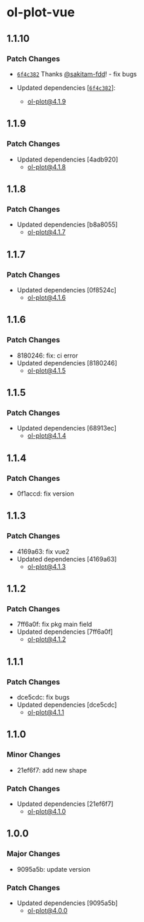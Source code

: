 # ol-plot-vue

## 1.1.10

### Patch Changes

- [`6f4c382`](https://github.com/sakitam-fdd/ol-plot/commit/6f4c3827b1195d91d180a9cbee1c124ce45d0be2) Thanks [@sakitam-fdd](https://github.com/sakitam-fdd)! - fix bugs

- Updated dependencies [[`6f4c382`](https://github.com/sakitam-fdd/ol-plot/commit/6f4c3827b1195d91d180a9cbee1c124ce45d0be2)]:
  - ol-plot@4.1.9

## 1.1.9

### Patch Changes

- Updated dependencies [4adb920]
  - ol-plot@4.1.8

## 1.1.8

### Patch Changes

- Updated dependencies [b8a8055]
  - ol-plot@4.1.7

## 1.1.7

### Patch Changes

- Updated dependencies [0f8524c]
  - ol-plot@4.1.6

## 1.1.6

### Patch Changes

- 8180246: fix: ci error
- Updated dependencies [8180246]
  - ol-plot@4.1.5

## 1.1.5

### Patch Changes

- Updated dependencies [68913ec]
  - ol-plot@4.1.4

## 1.1.4

### Patch Changes

- 0f1accd: fix version

## 1.1.3

### Patch Changes

- 4169a63: fix vue2
- Updated dependencies [4169a63]
  - ol-plot@4.1.3

## 1.1.2

### Patch Changes

- 7ff6a0f: fix pkg main field
- Updated dependencies [7ff6a0f]
  - ol-plot@4.1.2

## 1.1.1

### Patch Changes

- dce5cdc: fix bugs
- Updated dependencies [dce5cdc]
  - ol-plot@4.1.1

## 1.1.0

### Minor Changes

- 21ef6f7: add new shape

### Patch Changes

- Updated dependencies [21ef6f7]
  - ol-plot@4.1.0

## 1.0.0

### Major Changes

- 9095a5b: update version

### Patch Changes

- Updated dependencies [9095a5b]
  - ol-plot@4.0.0
